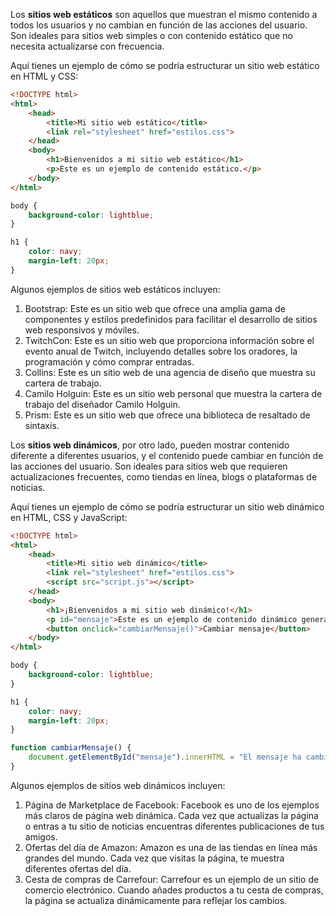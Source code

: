 Los **sitios web estáticos** son aquellos que muestran el mismo contenido a todos los usuarios y no cambian en función de las acciones del usuario. Son ideales para sitios web simples o con contenido estático que no necesita actualizarse con frecuencia.

Aquí tienes un ejemplo de cómo se podría estructurar un sitio web estático en HTML y CSS:
```html
<!DOCTYPE html>
<html>
    <head>
        <title>Mi sitio web estático</title>
        <link rel="stylesheet" href="estilos.css">
    </head>
    <body>
        <h1>Bienvenidos a mi sitio web estático</h1>
        <p>Este es un ejemplo de contenido estático.</p>
    </body>
</html>
```
```css
body {
    background-color: lightblue;
}

h1 {
    color: navy;
    margin-left: 20px;
}
```
Algunos ejemplos de sitios web estáticos incluyen:
1. Bootstrap: Este es un sitio web que ofrece una amplia gama de componentes y estilos predefinidos para facilitar el desarrollo de sitios web responsivos y móviles.
2. TwitchCon: Este es un sitio web que proporciona información sobre el evento anual de Twitch, incluyendo detalles sobre los oradores, la programación y cómo comprar entradas.
3. Collins: Este es un sitio web de una agencia de diseño que muestra su cartera de trabajo.
4. Camilo Holguin: Este es un sitio web personal que muestra la cartera de trabajo del diseñador Camilo Holguin. 
5. Prism: Este es un sitio web que ofrece una biblioteca de resaltado de sintaxis.

Los **sitios web dinámicos**, por otro lado, pueden mostrar contenido diferente a diferentes usuarios, y el contenido puede cambiar en función de las acciones del usuario. Son ideales para sitios web que requieren actualizaciones frecuentes, como tiendas en línea, blogs o plataformas de noticias.

Aquí tienes un ejemplo de cómo se podría estructurar un sitio web dinámico en HTML, CSS y JavaScript:
```html
<!DOCTYPE html>
<html>
    <head>
        <title>Mi sitio web dinámico</title>
        <link rel="stylesheet" href="estilos.css">
        <script src="script.js"></script>
    </head>
    <body>
        <h1>¡Bienvenidos a mi sitio web dinámico!</h1>
        <p id="mensaje">Este es un ejemplo de contenido dinámico generado con JavaScript.</p>
        <button onclick="cambiarMensaje()">Cambiar mensaje</button>
    </body>
</html>
```
```css
body {
    background-color: lightblue;
}

h1 {
    color: navy;
    margin-left: 20px;
}
```
```javascript
function cambiarMensaje() {
    document.getElementById("mensaje").innerHTML = "El mensaje ha cambiado!";
}
```
Algunos ejemplos de sitios web dinámicos incluyen:
1. Página de Marketplace de Facebook: Facebook es uno de los ejemplos más claros de página web dinámica. Cada vez que actualizas la página o entras a tu sitio de noticias encuentras diferentes publicaciones de tus amigos. 
2. Ofertas del día de Amazon: Amazon es una de las tiendas en línea más grandes del mundo. Cada vez que visitas la página, te muestra diferentes ofertas del día. 
3. Cesta de compras de Carrefour: Carrefour es un ejemplo de un sitio de comercio electrónico. Cuando añades productos a tu cesta de compras, la página se actualiza dinámicamente para reflejar los cambios.